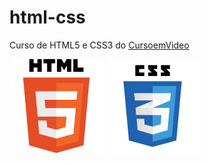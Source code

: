 # html-css
 Curso de HTML5 e CSS3 do <a href="https://www.cursoemvideo.com/" target="_blank">CursoemVideo</a>

 

 <img src="HTML5_Logo_256.png" alt="" title="HyperText Markup Language"> <img src ="css3 logo.png" alt="" title="Cascading Style Sheets">
